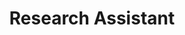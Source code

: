 ---
title: Research Assistant
institute: Cognitive Science and Innovation Research Unit (CSIRU), College of Research methodology and Cognitive Science (RMCS), Burapha University,  Thailand  
institute-url: "https://www.buu.ac.th" 
duration: 2021–2023  
excerpt: Worked with Asst. Prof. Dr. Peera Wongupparaj at the College of Research Methodology and Cognitive Science, contributing to multiple projects applying advanced technologies in cognitive neuroscience. Projects included developing an automated speech-language-based remote neuropsychological test using machine learning for detecting mild cognitive impairment, designing rapid screening and multisensory integration tools with EEG and machine learning, and creating innovative cognitive interventions using virtual reality for older adults and augmented reality for children with hearing impairment.  
order: 1  
tags: [Cognitive science, Machine learning, Cognitive intervention, Neuropsychology]  
---
